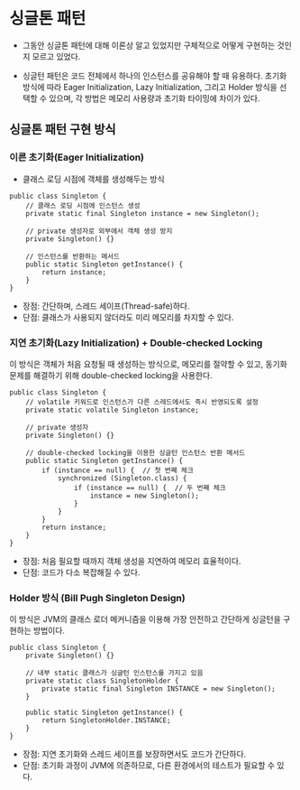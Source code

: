 # 싱글톤 패턴

- 그동안 싱글톤 패턴에 대해 이론상 알고 있었지만 구체적으로 어떻게 구현하는 것인지 모르고 있었다.

- 싱글턴 패턴은 코드 전체에서 하나의 인스턴스를 공유해야 할 때 유용하다. 초기화 방식에 따라 Eager Initialization, 
Lazy Initialization, 그리고 Holder 방식을 선택할 수 있으며, 각 방법은 메모리 사용량과 초기화 타이밍에 차이가 있다.

## 싱글톤 패턴 구현 방식

### 이른 초기화(Eager Initialization)

- 클래스 로딩 시점에 객체를 생성해두는 방식


```
public class Singleton {
    // 클래스 로딩 시점에 인스턴스 생성
    private static final Singleton instance = new Singleton();

    // private 생성자로 외부에서 객체 생성 방지
    private Singleton() {}

    // 인스턴스를 반환하는 메서드
    public static Singleton getInstance() {
        return instance;
    }
}
```


- 장점: 간단하며, 스레드 세이프(Thread-safe)하다.
- 단점: 클래스가 사용되지 않더라도 미리 메모리를 차지할 수 있다.


### 지연 초기화(Lazy Initialization) + Double-checked Locking

이 방식은 객체가 처음 요청될 때 생성하는 방식으로, 메모리를 절약할 수 있고, 
동기화 문제를 해결하기 위해 double-checked locking을 사용한다.


```
public class Singleton {
    // volatile 키워드로 인스턴스가 다른 스레드에서도 즉시 반영되도록 설정
    private static volatile Singleton instance;

    // private 생성자
    private Singleton() {}

    // double-checked locking을 이용한 싱글턴 인스턴스 반환 메서드
    public static Singleton getInstance() {
        if (instance == null) {  // 첫 번째 체크
            synchronized (Singleton.class) {
                if (instance == null) {  // 두 번째 체크
                    instance = new Singleton();
                }
            }
        }
        return instance;
    }
}
```
- 장점: 처음 필요할 때까지 객체 생성을 지연하여 메모리 효율적이다.
- 단점: 코드가 다소 복잡해질 수 있다.



### Holder 방식 (Bill Pugh Singleton Design)

이 방식은 JVM의 클래스 로더 메커니즘을 이용해 가장 안전하고 간단하게 싱글턴을 구현하는 방법이다.

```
public class Singleton {
    private Singleton() {}

    // 내부 static 클래스가 싱글턴 인스턴스를 가지고 있음
    private static class SingletonHolder {
        private static final Singleton INSTANCE = new Singleton();
    }

    public static Singleton getInstance() {
        return SingletonHolder.INSTANCE;
    }
}
```

- 장점: 지연 초기화와 스레드 세이프를 보장하면서도 코드가 간단하다.
- 단점: 초기화 과정이 JVM에 의존하므로, 다른 환경에서의 테스트가 필요할 수 있다.